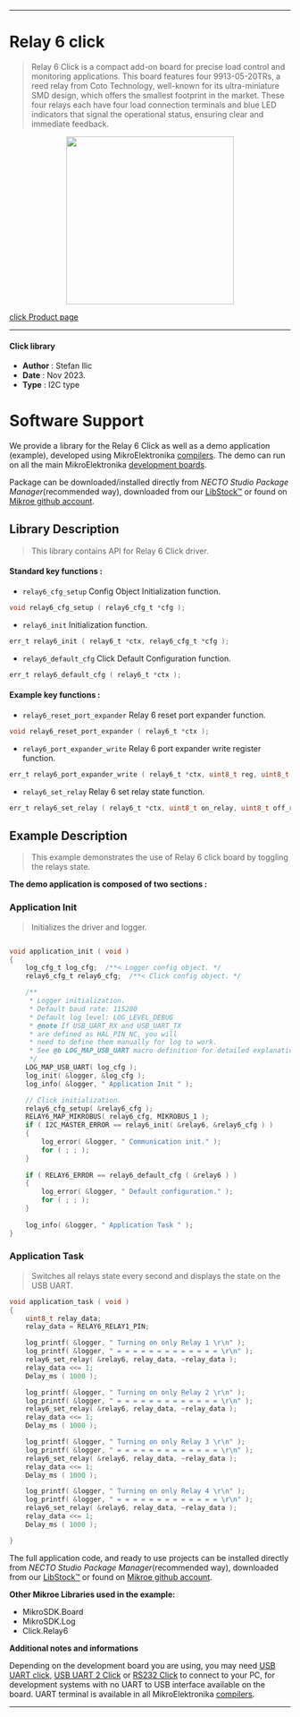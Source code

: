 
---
# Relay 6 click

> Relay 6 Click is a compact add-on board for precise load control and monitoring applications. This board features four 9913-05-20TRs, a reed relay from Coto Technology, well-known for its ultra-miniature SMD design, which offers the smallest footprint in the market. These four relays each have four load connection terminals and blue LED indicators that signal the operational status, ensuring clear and immediate feedback.

<p align="center">
  <img src="https://download.mikroe.com/images/click_for_ide/relay6_click.png" height=300px>
</p>

[click Product page](https://www.mikroe.com/relay-6-click)

---


#### Click library

- **Author**        : Stefan Ilic
- **Date**          : Nov 2023.
- **Type**          : I2C type


# Software Support

We provide a library for the Relay 6 Click
as well as a demo application (example), developed using MikroElektronika
[compilers](https://www.mikroe.com/necto-studio).
The demo can run on all the main MikroElektronika [development boards](https://www.mikroe.com/development-boards).

Package can be downloaded/installed directly from *NECTO Studio Package Manager*(recommended way), downloaded from our [LibStock&trade;](https://libstock.mikroe.com) or found on [Mikroe github account](https://github.com/MikroElektronika/mikrosdk_click_v2/tree/master/clicks).

## Library Description

> This library contains API for Relay 6 Click driver.

#### Standard key functions :

- `relay6_cfg_setup` Config Object Initialization function.
```c
void relay6_cfg_setup ( relay6_cfg_t *cfg );
```

- `relay6_init` Initialization function.
```c
err_t relay6_init ( relay6_t *ctx, relay6_cfg_t *cfg );
```

- `relay6_default_cfg` Click Default Configuration function.
```c
err_t relay6_default_cfg ( relay6_t *ctx );
```

#### Example key functions :

- `relay6_reset_port_expander` Relay 6 reset port expander function.
```c
void relay6_reset_port_expander ( relay6_t *ctx );
```

- `relay6_port_expander_write` Relay 6 port expander write register function.
```c
err_t relay6_port_expander_write ( relay6_t *ctx, uint8_t reg, uint8_t data_in );
```

- `relay6_set_relay` Relay 6 set relay state function.
```c
err_t relay6_set_relay ( relay6_t *ctx, uint8_t on_relay, uint8_t off_relay );
```

## Example Description

> This example demonstrates the use of Relay 6 click board by toggling the relays state.

**The demo application is composed of two sections :**

### Application Init

> Initializes the driver and logger.

```c

void application_init ( void ) 
{
    log_cfg_t log_cfg;  /**< Logger config object. */
    relay6_cfg_t relay6_cfg;  /**< Click config object. */

    /** 
     * Logger initialization.
     * Default baud rate: 115200
     * Default log level: LOG_LEVEL_DEBUG
     * @note If USB_UART_RX and USB_UART_TX 
     * are defined as HAL_PIN_NC, you will 
     * need to define them manually for log to work. 
     * See @b LOG_MAP_USB_UART macro definition for detailed explanation.
     */
    LOG_MAP_USB_UART( log_cfg );
    log_init( &logger, &log_cfg );
    log_info( &logger, " Application Init " );

    // Click initialization.
    relay6_cfg_setup( &relay6_cfg );
    RELAY6_MAP_MIKROBUS( relay6_cfg, MIKROBUS_1 );
    if ( I2C_MASTER_ERROR == relay6_init( &relay6, &relay6_cfg ) ) 
    {
        log_error( &logger, " Communication init." );
        for ( ; ; );
    }
    
    if ( RELAY6_ERROR == relay6_default_cfg ( &relay6 ) )
    {
        log_error( &logger, " Default configuration." );
        for ( ; ; );
    }
    
    log_info( &logger, " Application Task " );
}

```

### Application Task

> Switches all relays state every second and displays the state on the USB UART.

```c
void application_task ( void ) 
{
    uint8_t relay_data;
    relay_data = RELAY6_RELAY1_PIN;

    log_printf( &logger, " Turning on only Relay 1 \r\n" );
    log_printf( &logger, " = = = = = = = = = = = = = \r\n" );
    relay6_set_relay( &relay6, relay_data, ~relay_data );
    relay_data <<= 1;
    Delay_ms ( 1000 );

    log_printf( &logger, " Turning on only Relay 2 \r\n" );
    log_printf( &logger, " = = = = = = = = = = = = = \r\n" );
    relay6_set_relay( &relay6, relay_data, ~relay_data );
    relay_data <<= 1;
    Delay_ms ( 1000 );

    log_printf( &logger, " Turning on only Relay 3 \r\n" );
    log_printf( &logger, " = = = = = = = = = = = = = \r\n" );
    relay6_set_relay( &relay6, relay_data, ~relay_data );
    relay_data <<= 1;
    Delay_ms ( 1000 );

    log_printf( &logger, " Turning on only Relay 4 \r\n" );
    log_printf( &logger, " = = = = = = = = = = = = = \r\n" );
    relay6_set_relay( &relay6, relay_data, ~relay_data );
    relay_data <<= 1;
    Delay_ms ( 1000 );

}
```

The full application code, and ready to use projects can be installed directly from *NECTO Studio Package Manager*(recommended way), downloaded from our [LibStock&trade;](https://libstock.mikroe.com) or found on [Mikroe github account](https://github.com/MikroElektronika/mikrosdk_click_v2/tree/master/clicks).

**Other Mikroe Libraries used in the example:**

- MikroSDK.Board
- MikroSDK.Log
- Click.Relay6

**Additional notes and informations**

Depending on the development board you are using, you may need
[USB UART click](https://www.mikroe.com/usb-uart-click),
[USB UART 2 Click](https://www.mikroe.com/usb-uart-2-click) or
[RS232 Click](https://www.mikroe.com/rs232-click) to connect to your PC, for
development systems with no UART to USB interface available on the board. UART
terminal is available in all MikroElektronika
[compilers](https://shop.mikroe.com/compilers).

---
